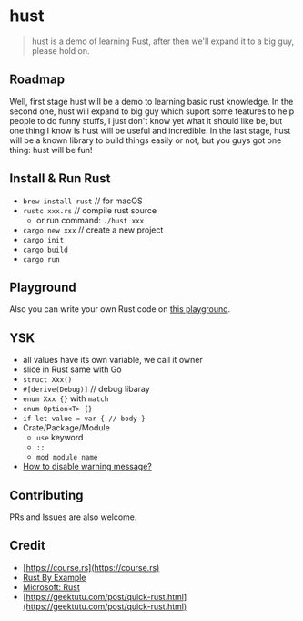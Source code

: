 # hust

> hust is a demo of learning Rust, after then we'll expand it to a big guy, please hold on.

## Roadmap

Well, first stage hust will be a demo to learning basic rust knowledge. In the second one, hust will expand to big guy which suport some features to help people to do funny stuffs, I just don't know yet what it should like be, but one thing I know is hust will be useful and incredible. In the last stage, hust will be a known library to build things easily or not, but you guys got one thing: hust will be fun!


## Install & Run Rust

- `brew install rust` // for macOS
- `rustc xxx.rs` // compile rust source
    - or run command: `./hust xxx`
- `cargo new xxx` // create a new project
- `cargo init` 
- `cargo build`
- `cargo run`


## Playground

Also you can write your own Rust code on [this playground](https://play.rust-lang.org).

## YSK

- all values have its own variable, we call it owner
- slice in Rust same with Go
- `struct Xxx()`
- `#[derive(Debug)]` // debug libaray
- `enum Xxx {}` with `match`
- `enum Option<T> {}`
- `if let value = var { // body }`
- Crate/Package/Module
    - `use` keyword
    - `::`
    - `mod module_name`
- [How to disable warning message?](https://stackoverflow.com/questions/25877285/how-to-disable-unused-code-warnings-in-rust)

## Contributing

PRs and Issues are also welcome.

## Credit

- [https://course.rs](https://course.rs)
- [Rust By Example](https://rustwiki.org/zh-CN/rust-by-example/index.html)
- [Microsoft: Rust](https://docs.microsoft.com/en-us/learn/paths/rust-first-steps/)
- [https://geektutu.com/post/quick-rust.html](https://geektutu.com/post/quick-rust.html)
